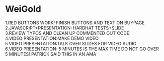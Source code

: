 # WeiGold
1.RED BUTTONS WORK! FINISH BUTTONS AND TEXT ON BUYPAGE\
2.JAVASCRIPT+PRESENTATION: HARDHAT TESTS+SLIDE\
3.REVIEW TYPOS AND CLEAN UP COMMENTED OUT CODE\
4.VIDEO PRESENTATION:MAKE DEMO VIDEO\
5.VIDEO PRESENTATION:TALK OVER SLIDES FOR VIDEO AUDIO\
6.VIDEO PRESENTATION: 5 MINUTES IS THE MAX TIME DO NOT GO OVER 5 MINUTES! PATRICK SAID THIS IN AN AMA
